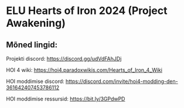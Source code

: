 # ELU Hearts of Iron 2024 (Project Awakening)
## Mõned lingid:
Projekti discord: https://discord.gg/udVdFAhJDj

HOI 4 wiki: https://hoi4.paradoxwikis.com/Hearts_of_Iron_4_Wiki

HOI moddimise discord: https://discord.com/invite/hoi4-modding-den-361642407453786112

HOI moddimise ressursid: https://bit.ly/3GPdwPD